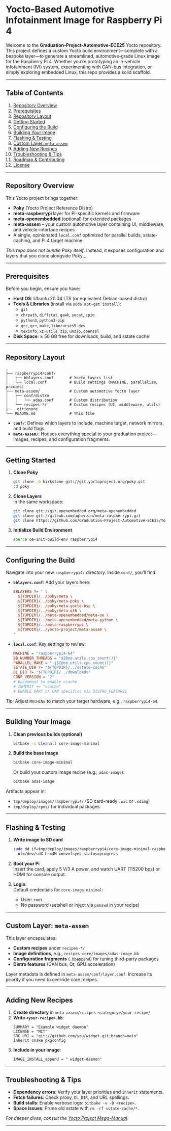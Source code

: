 # Yocto-Based Automotive Infotainment Image for Raspberry Pi 4

Welcome to the **Graduation-Project-Automotive-ECE25** Yocto repository. This project defines a custom Yocto build environment—complete with a bespoke layer—to generate a streamlined, automotive-grade Linux image for the Raspberry Pi 4. Whether you’re prototyping an in-vehicle infotainment (IVI) system, experimenting with CAN-bus integration, or simply exploring embedded Linux, this repo provides a solid scaffold.

---

## Table of Contents

1. [Repository Overview](#repository-overview)  
2. [Prerequisites](#prerequisites)  
3. [Repository Layout](#repository-layout)  
4. [Getting Started](#getting-started)  
5. [Configuring the Build](#configuring-the-build)  
6. [Building Your Image](#building-your-image)  
7. [Flashing & Testing](#flashing--testing)  
8. [Custom Layer: `meta-assem`](#custom-layer-meta-assem)  
9. [Adding New Recipes](#adding-new-recipes)  
10. [Troubleshooting & Tips](#troubleshooting--tips)  
11. [Roadmap & Contributing](#roadmap--contributing)  
12. [License](#license)  

---

## Repository Overview

This Yocto project brings together:

- **Poky** (Yocto Project Reference Distro)  
- **meta-raspberrypi** layer for Pi-specific kernels and firmware  
- **meta-openembedded** (optional) for extended packages  
- **meta-assem** – your custom automotive layer containing UI, middleware, and vehicle-interface recipes  
- A single, opinionated `local.conf` optimized for parallel builds, sstate-caching, and Pi 4 target machine  

_This repo does _not_ bundle Poky itself_. Instead, it exposes configuration and layers that you clone alongside Poky._

---

## Prerequisites

Before you begin, ensure you have:

- **Host OS**: Ubuntu 20.04 LTS (or equivalent Debian-based distro)  
- **Tools & Libraries** (install via `sudo apt-get install`):  
  - `git`  
  - `chrpath`, `diffstat`, `gawk`, `socat`, `cpio`  
  - `python3`, `python3-pip`  
  - `gcc`, `g++`, `make`, `libncurses5-dev`  
  - `texinfo`, `xz-utils`, `zip`, `unzip`, `openssl`  
- **Disk Space**: ≥ 50 GB free for downloads, build, and sstate cache  

---

## Repository Layout

```text
.
├── raspberrypi4/conf/
│   ├── bblayers.conf       # Yocto layers list
│   └── local.conf          # Build settings (MACHINE, parallelism, proxies)
├── meta-assem/             # Custom automotive Yocto layer
│   ├── conf/distro
│   │   └── adas.conf       # Custom distribution
│   └── recipes-*/          # Custom recipes (UI, middleware, utils)
├── .gitignore
└── README.md               # This file
```

- **`conf/`**: Defines which layers to include, machine target, network mirrors, and build flags.  
- **`meta-assem/`**: Houses everything special to your graduation project—images, recipes, and configuration fragments.

---

## Getting Started

1. **Clone Poky**  
   ```bash
   git clone -b kirkstone git://git.yoctoproject.org/poky.git
   cd poky
   ```

2. **Clone Layers**  
   In the same workspace:
   ```bash
   git clone git://git.openembedded.org/meta-openembedded
   git clone git://github.com/agherzan/meta-raspberrypi.git
   git clone https://github.com/Graduation-Project-Automotive-ECE25/Yocto.git yocto-project
   ```

3. **Initialize Build Environment**  
   ```bash
   source oe-init-build-env raspberrypi4
   ```

---

## Configuring the Build

Navigate into your new `raspberrypi4/` directory. Inside `conf/`, you’ll find:

- **`bblayers.conf`**: Add your layers here:
  ```ini
  BBLAYERS ?= " \
    ${TOPDIR}/../poky/meta \
    ${TOPDIR}/../poky/meta-poky \
    ${TOPDIR}/../poky/meta-yocto-bsp \
    ${TOPDIR}/../poky/meta-qt6 \
    ${TOPDIR}/../meta-openembedded/meta-oe \
    ${TOPDIR}/../meta-openembedded/meta-python \
    ${TOPDIR}/../meta-raspberrypi \
    ${TOPDIR}/../yocto-project/meta-assem \
  "
  ```

- **`local.conf`**: Key settings to review:
  ```ini
  MACHINE = "raspberrypi4-64"
  BB_NUMBER_THREADS = "${@oe.utils.cpu_count()}"
  PARALLEL_MAKE = "-j${@oe.utils.cpu_count()}"
  SSTATE_DIR ?= "${TOPDIR}/../sstate-cache"
  DL_DIR ?= "${TOPDIR}/../downloads"
  CONF_VERSION = "2"
  # Uncomment to enable ccache
  # INHERIT += "ccache"
  # ENABLE UART or CAN specifics via DISTRO_FEATURES
  ```

_Tip:_ Adjust `MACHINE` to match your target hardware, e.g., `raspberrypi4-64`.

---

## Building Your Image

1. **Clean previous builds (optional)**  
   ```bash
   bitbake -c cleanall core-image-minimal
   ```

2. **Build the base image**  
   ```bash
   bitbake core-image-minimal
   ```
   Or build your custom image recipe (e.g., `adas-image`):
   ```bash
   bitbake adas-image
   ```

Artifacts appear in:
- `tmp/deploy/images/raspberrypi4/` (SD card-ready `.wic` or `.sdimg`)
- `tmp/deploy/rpms/` for individual packages

---

## Flashing & Testing

1. **Write image to SD card**  
   ```bash
   sudo dd if=tmp/deploy/images/raspberrypi4/core-image-minimal-raspberrypi4-64.sdimg \
     of=/dev/sdX bs=4M conv=fsync status=progress
   ```

2. **Boot your Pi**  
   Insert the card, apply 5 V/3 A power, and watch UART (115200 bps) or HDMI for console output.

3. **Login**  
   Default credentials for `core-image-minimal`:  
   - User: `root`  
   - No password (setshell or inject via `passwd` in your recipe)

---

## Custom Layer: `meta-assem`

This layer encapsulates:

- **Custom recipes** under `recipes-*/`  
- **Image definitions**, e.g., `recipes-core/images/adas-image.bb`  
- **Configuration fragments** (`.bbappend`) for tuning third-party packages  
- **Distro features** (CAN bus, Qt, GPU acceleration)

Layer metadata is defined in `meta-assem/conf/layer.conf`. Increase its priority if you need to override core recipes.

---

## Adding New Recipes

1. **Create directory** in `meta-assem/recipes-<category>/your-recipe/`  
2. **Write `<your-recipe>.bb`**:
   ```bitbake
   SUMMARY = "Example widget daemon"
   LICENSE = "MIT"
   SRC_URI = "git://github.com/you/widget.git;branch=main"
   inherit cmake pkgconfig
   ```
3. **Include in your image**:
   ```bitbake
   IMAGE_INSTALL_append = " widget-daemon"
   ```

---

## Troubleshooting & Tips

- **Dependency errors**: Verify your layer priorities and `inherit` statements.  
- **Fetch failures**: Check proxy, `DL_DIR`, and URL spellings.  
- **Build stalls**: Enable verbose logs: `bitbake -v -D <recipe>`.  
- **Space issues**: Prune old sstate with `rm -rf sstate-cache/*`.

_For deeper dives, consult the [Yocto Project Mega-Manual](https://www.yoctoproject.org/docs/)._

---
